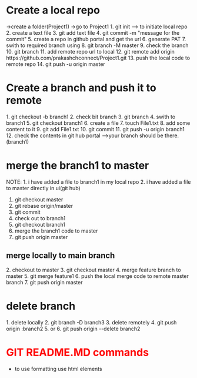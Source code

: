 <h1>Create a local repo</h1>
->create a folder(Project1)
->go to Project1
1. git init --> to initiate local repo
2. create a text file
3. git add text file
4. git commit -m "message for the commit"
5. create a repo in github portal and get the url
6. generate PAT
7. swith to required branch using
8. git branch -M master
9. check the branch
10. git branch
11. add remote repo url to local
12. git remote add origin https://github.com/prakashchconnect/Project1.git
13. push the local code to remote repo
14. git push -u origin master


<h1>Create a branch and push it to remote</h1>
1. git checkout -b branch1
2. check bit branch
3. git branch
4. swith to branch1
5. git checkout branch1
6. create a file
7. touch File1.txt
8. add some content to it
9. git add File1.txt
10. git commit
11. git push -u origin branch1
12. check the contents in git hub portal -->your branch should be there.(branch1)


<h1>merge the branch1 to master</h1>
NOTE: 1. i have added a file to branch1 in my local repo
2. i have added a file to master directly in ui(git hub)

1. git checkout master
2. git rebase origin/master
3. git commit
4. check out to branch1
5. git checkout branch1
6. merge the branch1 code to master
7. git push origin master
   
<h2>merge locally to main branch</h2>
2. checkout to master
3. git checkout master
4. merge feature branch to master
5. git merge feature1
6. push the local merge code to remote master branch
7. git push origin master
   
<h1>delete branch</h1>
1. delete locally
2. git branch -D branch3
3. delete remotely
4. git push origin :branch2
5. or
6. git push origin --delete branch2

<h1 style="color:red;">GIT README.MD commands</h1>
<ul>
   <li>to use formatting use html elements</li>
</ul>
